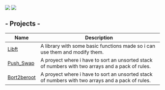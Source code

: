 <div class="header"  >
    <img src="https://badge42.herokuapp.com/api/stats/mortiz-d?privacyEmail=true"/>
    <img src="https://1337-readme.vercel.app/api/profile?cursus=42cursus&dark=true&email=hide&login=mortiz-d"/>    
</div class="header">


## - Projects -
| **Name** | **Description**|
|----------|----------------|
|[Libft](https://github.com/Zitro646/42Cursus/Libft)| A library with some basic functions made so i can use them and modify them.|
|[Push_Swap](https://github.com/Zitro646/42Cursus/push_swap)| A proyect where i have to sort an unsorted stack of numbers with two arrays and a pack of rules.|
|[Bort2beroot](https://github.com/Zitro646/42Cursus/born2beroot)| A proyect where i have to sort an unsorted stack of numbers with two arrays and a pack of rules.|
